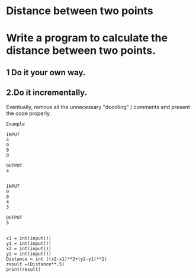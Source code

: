 # Distance between two points
# Write a program to calculate the distance between two points.
## 1 Do it your own way.
 
## 2.Do it incrementally.

Eventually, remove all the unnecessary "doodling" / comments and present the code properly. 

```
Example 

INPUT 
4
0
0
0

OUTPUT
4


INPUT 
0
0
4
3

OUTPUT
5


```

```
x1 = int(input())
y1 = int(input())
x2 = int(input())
y2 = int(input())
Distance = int ((x2-x1)**2+(y2-y1)**2)
result =(Distance**.5)
print(result)

```
